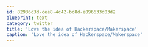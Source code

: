 ```yaml
---
id: 82936c3d-cee8-4c42-bc8d-e096633d03d2
blueprint: text
category: twitter
title: 'Love the idea of Hackerspace/Makerspace'
caption: 'Love the idea of Hackerspace/Makerspace'
---
```

